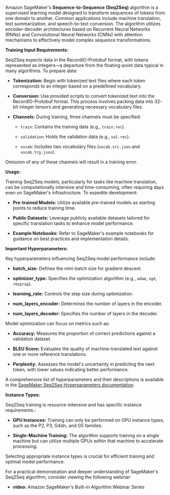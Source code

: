 Amazon SageMaker's **Sequence-to-Sequence (Seq2Seq)** algorithm is a supervised learning model designed to transform sequences of tokens from one domain to another. Common applications include machine translation, text summarization, and speech-to-text conversion. The algorithm utilizes encoder-decoder architectures based on Recurrent Neural Networks (RNNs) and Convolutional Neural Networks (CNNs) with attention mechanisms to effectively model complex sequence transformations.

**Training Input Requirements:**

Seq2Seq expects data in the RecordIO-Protobuf format, with tokens represented as integers—a departure from the floating-point data typical in many algorithms. To prepare data:

- **Tokenization:** Begin with tokenized text files where each token corresponds to an integer based on a predefined vocabulary.

- **Conversion:** Use provided scripts to convert tokenized text into the RecordIO-Protobuf format. This process involves packing data into 32-bit integer tensors and generating necessary vocabulary files.

- **Channels:** During training, three channels must be specified:

  - `train`: Contains the training data (e.g., `train.rec`).

  - `validation`: Holds the validation data (e.g., `val.rec`).

  - `vocab`: Includes two vocabulary files (`vocab.src.json` and `vocab.trg.json`).

Omission of any of these channels will result in a training error.

**Usage:**

Training Seq2Seq models, particularly for tasks like machine translation, can be computationally intensive and time-consuming, often requiring days even on SageMaker's infrastructure. To expedite development:

- **Pre-trained Models:** Utilize available pre-trained models as starting points to reduce training time.

- **Public Datasets:** Leverage publicly available datasets tailored for specific translation tasks to enhance model performance.

- **Example Notebooks:** Refer to SageMaker's example notebooks for guidance on best practices and implementation details.

**Important Hyperparameters:**

Key hyperparameters influencing Seq2Seq model performance include:

- **batch_size:** Defines the mini-batch size for gradient descent.

- **optimizer_type:** Specifies the optimization algorithm (e.g., `adam`, `sgd`, `rmsprop`).

- **learning_rate:** Controls the step size during optimization.

- **num_layers_encoder:** Determines the number of layers in the encoder.

- **num_layers_decoder:** Specifies the number of layers in the decoder.

Model optimization can focus on metrics such as:

- **Accuracy:** Measures the proportion of correct predictions against a validation dataset.

- **BLEU Score:** Evaluates the quality of machine-translated text against one or more reference translations.

- **Perplexity:** Assesses the model's uncertainty in predicting the next token, with lower values indicating better performance.

A comprehensive list of hyperparameters and their descriptions is available in the [SageMaker Seq2Seq Hyperparameters documentation](https://docs.aws.amazon.com/sagemaker/latest/dg/seq-2-seq-hyperparameters.html).

**Instance Types:**

Seq2Seq training is resource-intensive and has specific instance requirements.:

- **GPU Instances:** Training can only be performed on GPU instance types, such as the P2, P3, G4dn, and G5 families.

- **Single-Machine Training:** The algorithm supports training on a single machine but can utilize multiple GPUs within that machine to accelerate processing.

Selecting appropriate instance types is crucial for efficient training and optimal model performance.

For a practical demonstration and deeper understanding of SageMaker's Seq2Seq algorithm, consider viewing the following webinar:

- **video:** Amazon SageMaker's Built-in Algorithm Webinar Series
